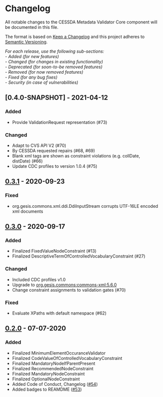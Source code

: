 # Changelog
All notable changes to the CESSDA Metadata Validator Core component will be documented in this file.

The format is based on [Keep a Changelog](http://keepachangelog.com/en/1.0.0/)
and this project adheres to [Semantic Versioning](http://semver.org/spec/v2.0.0.html).

*For each release, use the following sub-sections:*  
*- Added (for new features)*  
*- Changed (for changes in existing functionality)*  
*- Deprecated (for soon-to-be removed features)*  
*- Removed (for now removed features)*  
*- Fixed (for any bug fixes)*  
*- Security (in case of vulnerabilities)*

## [0.4.0-SNAPSHOT] - 2021-04-12

### Added
- Provide ValidationRequest representation (#73)

### Changed
- Adapt to CVS API V2 (#70)
- By CESSDA requested repairs (#68, #69)
- Blank xml tags are shown as constraint violations (e.g. collDate, distDate) (#66)
- Update CDC profiles to version 1.0.4 (#75)

## [0.3.1] - 2020-09-23

### Fixed
- org.gesis.commons.xml.ddi.DdiInputStream corrupts UTF-16LE encoded xml documents

## [0.3.0] - 2020-09-17

### Added
- Finalized FixedValueNodeConstraint (#13)
- Finalized DescriptiveTermOfControlledVocabularyConstraint (#27)

### Changed
- Included CDC profiles v1.0 
- Upgrade to [org.gesis.commons:commons-xml:5.6.0](https://git.gesis.org/java-commons/commons-xml/tree/v5.6.0)
- Change constraint assignments to validation gates (#70)

### Fixed
- Evaluate XPaths with default namespace (#62)

## [0.2.0] - 07-07-2020

### Added
- Finalized MinimumElementOccuranceValidator
- Finalized CodeValueOfControlledVocabularyConstraint
- Finalized MandatoryNodeIfParentPresent
- Finalized RecommendedNodeConstraint
- Finalized MandatoryNodeConstraint
- Finalized OptionalNodeConstraint
- Added Code of Conduct, Changelog ([#54](https://bitbucket.org/cessda/cessda.cmv.core/issues/54))
- Added badges to REAMDME ([#53](https://bitbucket.org/cessda/cessda.cmv.core/issues/53))


[0.4.0]: https://bitbucket.org/cessda/cessda.cmv.core/src/v0.4.0
[0.3.1]: https://bitbucket.org/cessda/cessda.cmv.core/src/v0.3.1
[0.3.0]: https://bitbucket.org/cessda/cessda.cmv.core/src/v0.3.0
[0.2.0]: https://bitbucket.org/cessda/cessda.cmv.core/src/v0.2.0
